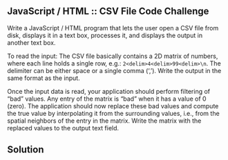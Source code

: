 ## JavaScript / HTML :: CSV File Code Challenge

Write a JavaScript / HTML program that lets the user open a CSV file from disk, displays it in a text box, processes it, and displays the output in another text box.

To read the input: The CSV file basically contains a 2D matrix of numbers, where each line holds a single row, e.g.: `2<delim>4<delim>99<delim>\n`. The delimiter can be either space or a single comma (‘,’). Write the output in the same format as the input.

Once the input data is read, your application should perform filtering of “bad” values. Any entry of the matrix is “bad” when it has a value of 0 (zero). The application should now replace these bad values and compute the true value by interpolating it from the surrounding values, i.e., from the spatial neighbors of the entry in the matrix.
Write the matrix with the replaced values to the output text field.

## Solution
